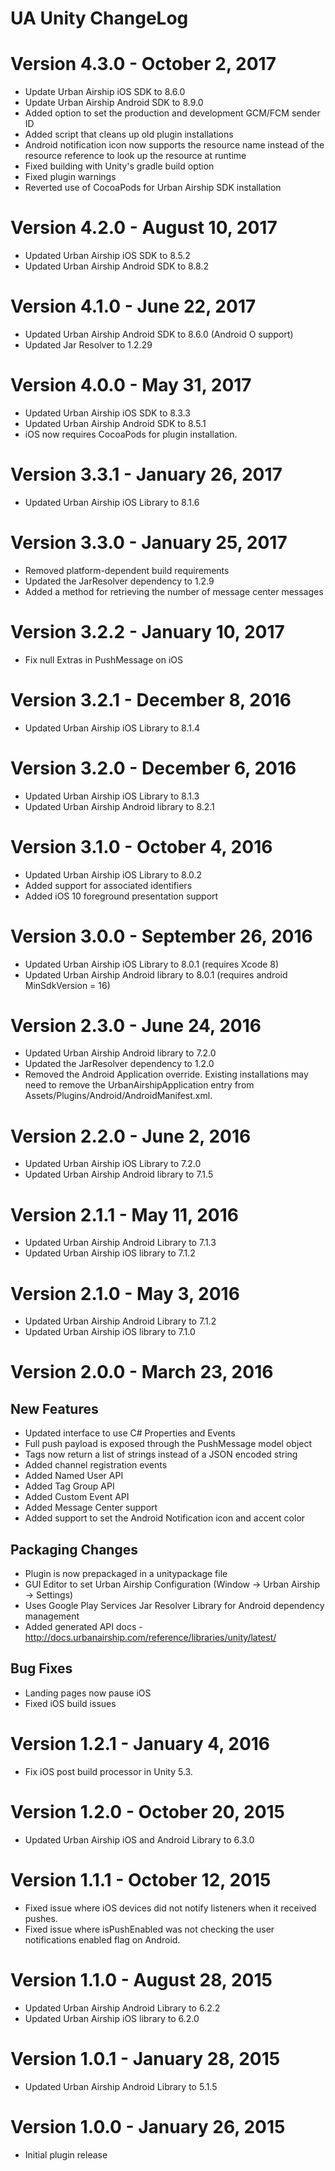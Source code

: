UA Unity ChangeLog
==================

Version 4.3.0 - October 2, 2017
===============================
 - Update Urban Airship iOS SDK to 8.6.0
 - Update Urban Airship Android SDK to 8.9.0
 - Added option to set the production and development GCM/FCM sender ID
 - Added script that cleans up old plugin installations
 - Android notification icon now supports the resource name instead of the
   resource reference to look up the resource at runtime
 - Fixed building with Unity's gradle build option
 - Fixed plugin warnings
 - Reverted use of CocoaPods for Urban Airship SDK installation

Version 4.2.0 - August 10, 2017
===============================
 - Updated Urban Airship iOS SDK to 8.5.2
 - Updated Urban Airship Android SDK to 8.8.2

Version 4.1.0 - June 22, 2017
=============================
 - Updated Urban Airship Android SDK to 8.6.0 (Android O support)
 - Updated Jar Resolver to 1.2.29

Version 4.0.0 - May 31, 2017
============================
 - Updated Urban Airship iOS SDK to 8.3.3
 - Updated Urban Airship Android SDK to 8.5.1
 - iOS now requires CocoaPods for plugin installation.

Version 3.3.1 - January 26, 2017
================================
 - Updated Urban Airship iOS Library to 8.1.6

Version 3.3.0 - January 25, 2017
================================
 - Removed platform-dependent build requirements
 - Updated the JarResolver dependency to 1.2.9
 - Added a method for retrieving the number of message center messages

Version 3.2.2 - January 10, 2017
================================
 - Fix null Extras in PushMessage on iOS

Version 3.2.1 - December 8, 2016
================================
 - Updated Urban Airship iOS Library to 8.1.4

Version 3.2.0 - December 6, 2016
================================
 - Updated Urban Airship iOS Library to 8.1.3
 - Updated Urban Airship Android library to 8.2.1

Version 3.1.0 - October 4, 2016
===============================
 - Updated Urban Airship iOS Library to 8.0.2
 - Added support for associated identifiers
 - Added iOS 10 foreground presentation support

Version 3.0.0 - September 26, 2016
==================================
 - Updated Urban Airship iOS Library to 8.0.1 (requires Xcode 8)
 - Updated Urban Airship Android library to 8.0.1 (requires android MinSdkVersion = 16)

Version 2.3.0 - June 24, 2016
=============================
 - Updated Urban Airship Android library to 7.2.0
 - Updated the JarResolver dependency to 1.2.0
 - Removed the Android Application override. Existing installations may need to
   remove the UrbanAirshipApplication entry from Assets/Plugins/Android/AndroidManifest.xml.

Version 2.2.0 - June 2, 2016
============================
 - Updated Urban Airship iOS Library to 7.2.0
 - Updated Urban Airship Android library to 7.1.5

Version 2.1.1 - May 11, 2016
============================
 - Updated Urban Airship Android Library to 7.1.3
 - Updated Urban Airship iOS library to 7.1.2

Version 2.1.0 - May 3, 2016
===========================
 - Updated Urban Airship Android Library to 7.1.2
 - Updated Urban Airship iOS library to 7.1.0

Version 2.0.0 - March 23, 2016
==============================

New Features
------------
  - Updated interface to use C# Properties and Events
  - Full push payload is exposed through the PushMessage model object
  - Tags now return a list of strings instead of a JSON encoded string
  - Added channel registration events
  - Added Named User API
  - Added Tag Group API
  - Added Custom Event API
  - Added Message Center support
  - Added support to set the Android Notification icon and accent color

Packaging Changes
-----------------
 - Plugin is now prepackaged in a unitypackage file
 - GUI Editor to set Urban Airship Configuration (Window -> Urban Airship -> Settings)
 - Uses Google Play Services Jar Resolver Library for Android dependency management
 - Added generated API docs - http://docs.urbanairship.com/reference/libraries/unity/latest/

Bug Fixes
---------
 - Landing pages now pause iOS
 - Fixed iOS build issues

Version 1.2.1 - January 4, 2016
===============================
 - Fix iOS post build processor in Unity 5.3.

Version 1.2.0 - October 20, 2015
================================
 - Updated Urban Airship iOS and Android Library to 6.3.0

Version 1.1.1 - October 12, 2015
================================
 - Fixed issue where iOS devices did not notify listeners when it received pushes.
 - Fixed issue where isPushEnabled was not checking the user notifications enabled flag on Android.

Version 1.1.0 - August 28, 2015
================================
 - Updated Urban Airship Android Library to 6.2.2
 - Updated Urban Airship iOS library to 6.2.0

Version 1.0.1 - January 28, 2015
================================
 - Updated Urban Airship Android Library to 5.1.5

Version 1.0.0 - January 26, 2015
================================
 - Initial plugin release
